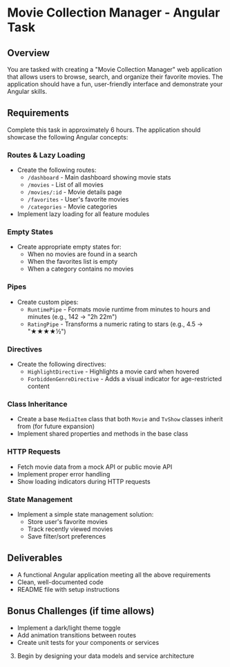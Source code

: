 # Movie Collection Manager - Angular Task

## Overview

You are tasked with creating a "Movie Collection Manager" web application that allows users to browse, search, and organize their favorite movies. The application should have a fun, user-friendly interface and demonstrate your Angular skills.

## Requirements

Complete this task in approximately 6 hours. The application should showcase the following Angular concepts:

### Routes & Lazy Loading

- Create the following routes:
  - `/dashboard` - Main dashboard showing movie stats
  - `/movies` - List of all movies
  - `/movies/:id` - Movie details page
  - `/favorites` - User's favorite movies
  - `/categories` - Movie categories
- Implement lazy loading for all feature modules

### Empty States

- Create appropriate empty states for:
  - When no movies are found in a search
  - When the favorites list is empty
  - When a category contains no movies

### Pipes

- Create custom pipes:
  - `RuntimePipe` - Formats movie runtime from minutes to hours and minutes (e.g., 142 → "2h 22m")
  - `RatingPipe` - Transforms a numeric rating to stars (e.g., 4.5 → "★★★★½")

### Directives

- Create the following directives:
  - `HighlightDirective` - Highlights a movie card when hovered
  - `ForbiddenGenreDirective` - Adds a visual indicator for age-restricted content

### Class Inheritance

- Create a base `MediaItem` class that both `Movie` and `TvShow` classes inherit from (for future expansion)
- Implement shared properties and methods in the base class

### HTTP Requests

- Fetch movie data from a mock API or public movie API
- Implement proper error handling
- Show loading indicators during HTTP requests

### State Management

- Implement a simple state management solution:
  - Store user's favorite movies
  - Track recently viewed movies
  - Save filter/sort preferences

## Deliverables

- A functional Angular application meeting all the above requirements
- Clean, well-documented code
- README file with setup instructions

## Bonus Challenges (if time allows)

- Implement a dark/light theme toggle
- Add animation transitions between routes
- Create unit tests for your components or services

3. Begin by designing your data models and service architecture
